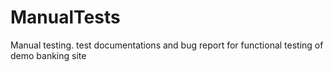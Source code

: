 # ManualTests
Manual testing. test documentations and bug report for functional testing of demo banking site
